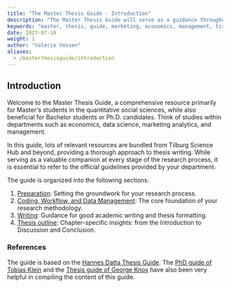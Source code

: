 ```yaml
---
title: "The Master Thesis Guide - Introduction"
description: "The Master Thesis Guide will serve as a guidance throughout the whole writing process of a thesis that consists of an empirical research project, for studies in marketing, economics, management, etc. The introduction will give you a good overview of all the sections in this guide."
keywords: "master, thesis, guide, marketing, economics, management, tisem, research, guidance, introduction"
date: 2023-07-10
weight: 1
author: "Valerie Vossen"
aliases:
  - /masterthesisguide/introduction
---
```


## Introduction

Welcome to the Master Thesis Guide, a comprehensive resource primarily for Master's students in the quantitative social sciences, while also beneficial for Bachelor students or Ph.D. candidates. Think of studies within departments such as economics, data science, marketing analytics, and management.

In this guide, lots of relevant resources are bundled from Tilburg Science Hub and beyond, providing a thorough approach to thesis writing. While serving as a valuable companion at every stage of the research process, it is essential to refer to the official guidelines provided by your department. 


The guide is organized into the following sections: 

1. [Preparation](/masterthesisguide/preparation): Setting the groundwork for your research process.
2. [Coding, Workflow, and Data Management](/masterthesisguide/datacoding): The core foundation of your research methodology.
3. [Writing](/masterthesisguide/writing): Guidance for good academic writing and thesis formatting.
4. [Thesis outline](/masterthesisguide/outline): Chapter-specific insights: from the Introduction to Discussion and Conclusion. 


### References

The guide is based on the [Hannes Datta Thesis Guide](https://thesis.hannesdatta.com/). The [PhD guide of Tobias Klein](https://www.tobiasklein.ws/ph-d-students) and the [Thesis guide of George Knox](https://sites.google.com/site/georgeknox/masters-supervision?authuser=0) have also been very helpful in compiling the content of this guide. 